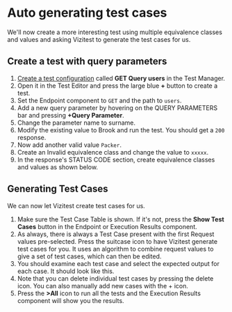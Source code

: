 # Auto generating test cases

We'll now create a more interesting test using multiple equivalence classes and values and asking Vizitest to generate the test cases for us.

## Create a test with query parameters

1. [Create a test configuration](Adding-a-test-configuration.md) called **GET Query users** in the Test Manager.
2. Open it in the Test Editor and press the large blue **+** button to create a test.
3. Set the Endpoint component to ```GET``` and the path to ```users```.
4. Add a new query parameter by hovering on the QUERY PARAMETERS bar and pressing **+Query Parameter**.
5. Change the parameter name to surname.
6. Modify the existing value to Brook and run the test. You should get a ```200``` response.
7. Now add another valid value ```Packer```.
8. Create an Invalid equivalence class and change the value to ```xxxxx```.
9. In the response's STATUS CODE section, create equivalence classes and values as shown below.

## Generating Test Cases
We can now let Vizitest create test cases for us. 

1. Make sure the Test Case Table is shown. If it's not, press the **Show Test Cases** button in the Endpoint or Execution Results component.
2. As always, there is always a Test Case present with the first Request values pre-selected. Press the suitcase icon to have Vizitest generate test cases for you. It uses an algorithm to combine request values to give a set of test cases, which can then be edited.
3. You should examine each test case and select the expected output for each case. It should look like this. 
4. Note that you can delete individual test cases by pressing the delete icon. You can also manually add new cases with the + icon. 
5. Press the **>All** icon to run all the tests and the Execution Results component will show you the results.

